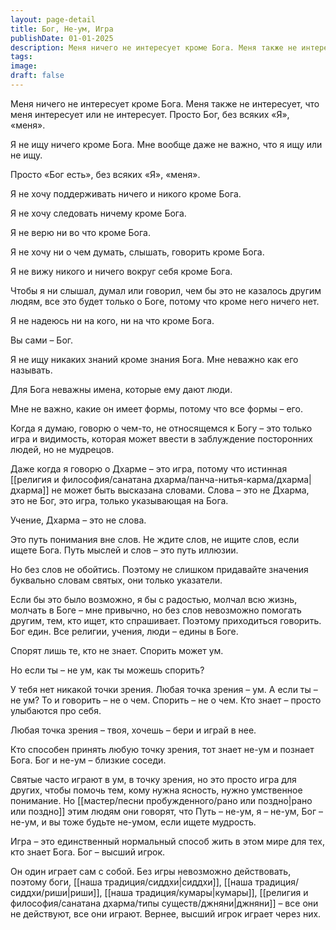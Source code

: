 ```yaml
---
layout: page-detail
title: Бог, Не-ум, Игра
publishDate: 01-01-2025
description: Меня ничего не интересует кроме Бога. Меня также не интересует, что меня интересует или не интересует. Просто Бог, без всяких «Я», «меня».
tags:
image:
draft: false
---
```

Меня ничего не интересует кроме Бога. Меня также не интересует, что меня интересует или не интересует. Просто Бог, без всяких «Я», «меня».

Я не ищу ничего кроме Бога. Мне вообще даже не важно, что я ищу или не ищу.

Просто «Бог есть», без всяких «Я», «меня».

Я не хочу поддерживать ничего и никого кроме Бога.

Я не хочу следовать ничему кроме Бога.

Я не верю ни во что кроме Бога.

Я не хочу ни о чем думать, слышать, говорить кроме Бога.

Я не вижу никого и ничего вокруг себя кроме Бога.

Чтобы я ни слышал, думал или говорил, чем бы это не казалось другим людям, все это будет только о Боге, потому что кроме него ничего нет.

Я не надеюсь ни на кого, ни на что кроме Бога. 

Вы сами – Бог. 

Я не ищу никаких знаний кроме знания Бога. Мне неважно как его называть.

Для Бога неважны имена, которые ему дают люди. 

Мне не важно, какие он имеет формы, потому что все формы – его.

Когда я думаю, говорю о чем-то, не относящемся к Богу – это только игра и видимость, которая может ввести в заблуждение посторонних людей, но не мудрецов.

Даже когда я говорю о Дхарме – это игра, потому что истинная [[религия и философия/санатана дхарма/панча-нитья-карма/дхарма|дхарма]] не может быть высказана словами. Слова – это не Дхарма, это не Бог, это игра, только указывающая на Бога.

Учение, Дхарма – это не слова.

Это путь понимания вне слов. Не ждите слов, не ищите слов, если ищете Бога. Путь мыслей и слов – это путь иллюзии.

Но без слов не обойтись. Поэтому не слишком придавайте значения буквально словам святых, они только указатели.

Если бы это было возможно, я бы с радостью, молчал всю жизнь, молчать в Боге – мне привычно, но без слов невозможно помогать другим, тем, кто ищет, кто спрашивает. Поэтому приходиться говорить. Бог един. Все религии, учения, люди – едины в Боге.

Спорят лишь те, кто не знает. Спорить может ум.

Но если ты – не ум, как ты можешь спорить?

У тебя нет никакой точки зрения. Любая точка зрения – ум. А если ты – не ум? То и говорить – не о чем. Спорить – не о чем. Кто знает – просто улыбаются про себя.

Любая точка зрения – твоя, хочешь – бери и играй в нее.

Кто способен принять любую точку зрения, тот знает не-ум и познает Бога. Бог и не-ум – близкие соседи.

Святые часто играют в ум, в точку зрения, но это просто игра для других, чтобы помочь тем, кому нужна ясность, нужно умственное понимание. Но [[мастер/песни пробужденного/рано или поздно|рано или поздно]] этим людям они говорят, что Путь – не-ум, я – не-ум, Бог – не-ум, и вы тоже будьте не-умом, если ищете мудрость.

Игра – это единственный нормальный способ жить в этом мире для тех, кто знает Бога. Бог – высший игрок.

Он один играет сам с собой. Без игры невозможно действовать, поэтому боги, [[наша традиция/сиддхи|сиддхи]], [[наша традиция/сиддхи/риши|риши]], [[наша традиция/кумары|кумары]], [[религия и философия/санатана дхарма/типы существ/джняни|джняни]] – все они не действуют, все они играют. Вернее, высший игрок играет через них.
  
  
